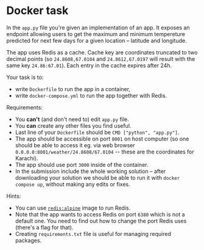 # Docker task

In the `app.py` file you're given an implementation of an app. It exposes an endpoint allowing users to get the maximum and minimum tempereture predicted for next few days for a given location – latitude and longitude.

The app uses Redis as a cache. Cache key are coordinates truncated to two decimal points (so `24.8608,67.0104` and `24.8612,67.0197` will result with the same key `24.86:67.01`). Each entry in the cache expires after 24h.

Your task is to:
* write `Dockerfile` to run the app in a container,
* write `docker-compose.yml` to run the app together with Redis.

Requirements:
* You **can't** (and don't need to) edit `app.py` file.
* You **can** create any other files you find useful.
* Last line of your `Dockerfile` should be `CMD ["python", "app.py"]`.
* The app should be accessible on port `8001` on host computer (so one should be able to access it eg. via web browser `0.0.0.0:8001/weather/24.8608/67.0104` -- these are the coordinates for Karachi).
* The app should use port `3000` inside of the container.
* In the submission include the whole working solution – after downloading your solution we should be able to run it with `docker compose up`, without making any edits or fixes.

Hints:
* You can use [`redis:alpine`](https://hub.docker.com/_/redis) image to run Redis.
* Note that the app wants to access Redis on port `6380` which is not a default one. You need to find out how to change the port Redis uses (there's a flag for that).
* Creating `requirements.txt` file is useful for managing required packages.